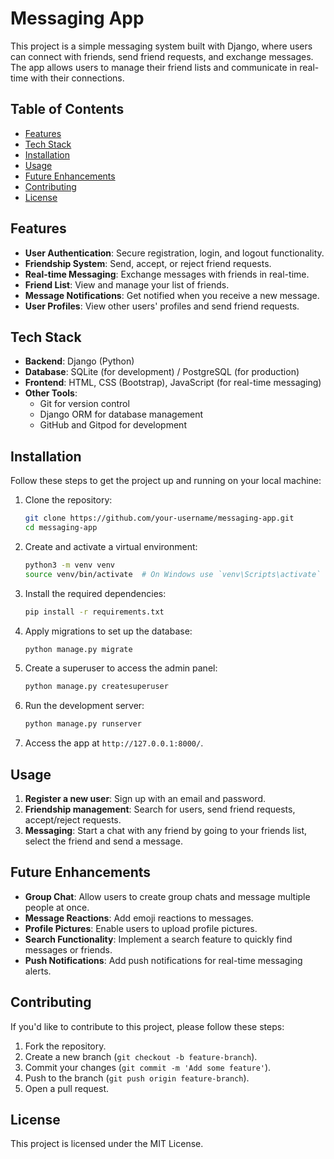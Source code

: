 # Messaging App

This project is a simple messaging system built with Django, where users can connect with friends, send friend requests, and exchange messages. The app allows users to manage their friend lists and communicate in real-time with their connections.

## Table of Contents

- [Features](#features)
- [Tech Stack](#tech-stack)
- [Installation](#installation)
- [Usage](#usage)
- [Future Enhancements](#future-enhancements)
- [Contributing](#contributing)
- [License](#license)

## Features

- **User Authentication**: Secure registration, login, and logout functionality.
- **Friendship System**: Send, accept, or reject friend requests.
- **Real-time Messaging**: Exchange messages with friends in real-time.
- **Friend List**: View and manage your list of friends.
- **Message Notifications**: Get notified when you receive a new message.
- **User Profiles**: View other users' profiles and send friend requests.

## Tech Stack

- **Backend**: Django (Python)
- **Database**: SQLite (for development) / PostgreSQL (for production)
- **Frontend**: HTML, CSS (Bootstrap), JavaScript (for real-time messaging)
- **Other Tools**: 
  - Git for version control
  - Django ORM for database management
  - GitHub and Gitpod for development

## Installation

Follow these steps to get the project up and running on your local machine:

1. Clone the repository:

    ```bash
    git clone https://github.com/your-username/messaging-app.git
    cd messaging-app
    ```

2. Create and activate a virtual environment:

    ```bash
    python3 -m venv venv
    source venv/bin/activate  # On Windows use `venv\Scripts\activate`
    ```

3. Install the required dependencies:

    ```bash
    pip install -r requirements.txt
    ```

4. Apply migrations to set up the database:

    ```bash
    python manage.py migrate
    ```

5. Create a superuser to access the admin panel:

    ```bash
    python manage.py createsuperuser
    ```

6. Run the development server:

    ```bash
    python manage.py runserver
    ```

7. Access the app at `http://127.0.0.1:8000/`.

## Usage

1. **Register a new user**: Sign up with an email and password.
2. **Friendship management**: Search for users, send friend requests, accept/reject requests.
3. **Messaging**: Start a chat with any friend by going to your friends list, select the friend and send a message.

## Future Enhancements

- **Group Chat**: Allow users to create group chats and message multiple people at once.
- **Message Reactions**: Add emoji reactions to messages.
- **Profile Pictures**: Enable users to upload profile pictures.
- **Search Functionality**: Implement a search feature to quickly find messages or friends.
- **Push Notifications**: Add push notifications for real-time messaging alerts.

## Contributing

If you'd like to contribute to this project, please follow these steps:

1. Fork the repository.
2. Create a new branch (`git checkout -b feature-branch`).
3. Commit your changes (`git commit -m 'Add some feature'`).
4. Push to the branch (`git push origin feature-branch`).
5. Open a pull request.

## License

This project is licensed under the MIT License.
